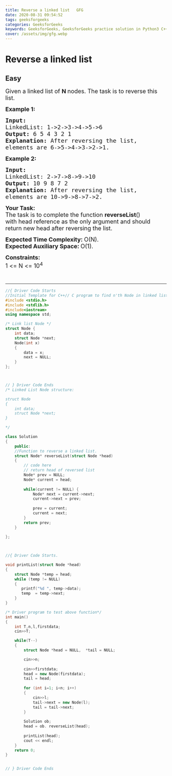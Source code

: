 ```yaml
---
title: Reverse a linked list   GFG
date: 2020-08-31 09:54:52
tags: geeksforgeeks
categories: GeeksforGeeks
keywords: GeeksforGeeks, GeeksforGeeks practice solution in Python3 C++ Java, Reverse a linked list - GFG solution
cover: /assets/img/gfg.webp
---
```



# Reverse a linked list
## Easy
<div class="problems_problem_content__Xm_eO"><p><span style="font-size:18px">Given a linked list of <strong>N </strong>nodes. The task is to reverse this list.</span></p>

<p><strong><span style="font-size:18px">Example 1:</span></strong></p>

<pre><strong><span style="font-size:18px">Input:
</span></strong><span style="font-size:18px">LinkedList: 1-&gt;2-&gt;3-&gt;4-&gt;5-&gt;6
<strong>Output: </strong>6 5 4 3 2 1<strong>
Explanation: </strong>After reversing the list, 
elements are 6-&gt;5-&gt;4-&gt;3-&gt;2-&gt;1.</span>
</pre>

<p><strong><span style="font-size:18px">Example 2:</span></strong></p>

<pre><strong><span style="font-size:18px">Input:
</span></strong><span style="font-size:18px">LinkedList: 2-&gt;7-&gt;8-&gt;9-&gt;10
<strong>Output: </strong>10 9 8 7 2<strong>
Explanation: </strong>After reversing the list,
elements are&nbsp;10-&gt;9-&gt;8-&gt;7-&gt;2.</span></pre>

<p><span style="font-size:18px"><strong>Your&nbsp;Task:</strong><br>
The task is to complete the function <strong>reverseList</strong>() with&nbsp;head reference as the only argument and should return new head after reversing the list.</span></p>

<p><span style="font-size:18px"><strong>Expected Time Complexity:&nbsp;</strong>O(N).<br>
<strong>Expected Auxiliary Space:&nbsp;</strong>O(1).</span></p>

<p><span style="font-size:18px"><strong>Constraints:</strong><br>
1 &lt;= N &lt;= 10<sup>4</sup></span></p>

<p>&nbsp;</p>
</div>

---




```cpp
//{ Driver Code Starts
//Initial Template for C++// C program to find n'th Node in linked list
#include <stdio.h>
#include <stdlib.h>
#include<iostream>
using namespace std;

/* Link list Node */
struct Node {
    int data;
    struct Node *next;
    Node(int x)
    {
        data = x;
        next = NULL;
    }
};



// } Driver Code Ends
/* Linked List Node structure:

struct Node
{
    int data;
    struct Node *next;
}

*/

class Solution
{
    public:
    //Function to reverse a linked list.
    struct Node* reverseList(struct Node *head)
    {
        // code here
        // return head of reversed list
        Node* prev = NULL;
        Node* current = head;
        
        while(current != NULL) {
            Node* next = current->next;
            current->next = prev;
            
            prev = current;
            current = next;
        }
        return prev;
    }
    
};
    


//{ Driver Code Starts.

void printList(struct Node *head)
{
    struct Node *temp = head;
    while (temp != NULL)
    {
       printf("%d ", temp->data);
       temp  = temp->next;
    }
}

/* Driver program to test above function*/
int main()
{
    int T,n,l,firstdata;
    cin>>T;

    while(T--)
    {
        struct Node *head = NULL,  *tail = NULL;

        cin>>n;
        
        cin>>firstdata;
        head = new Node(firstdata);
        tail = head;
        
        for (int i=1; i<n; i++)
        {
            cin>>l;
            tail->next = new Node(l);
            tail = tail->next;
        }
        
        Solution ob;
        head = ob. reverseList(head);
        
        printList(head);
        cout << endl;
    }
    return 0;
}


// } Driver Code Ends
```
